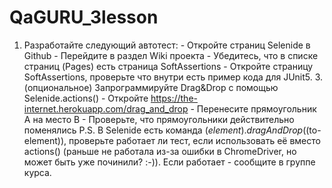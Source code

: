 # QaGURU_3lesson
1. Разработайте следующий автотест:   - Откройте страниц Selenide в Github   - Перейдите в раздел Wiki проекта   - Убедитесь, что в списке страниц (Pages) есть страница SoftAssertions   - Откройте страницу SoftAssertions, проверьте что внутри есть пример кода для JUnit5. 3. (опциональное) Запрограммируйте Drag&amp;Drop с помощью Selenide.actions()   - Откройте https://the-internet.herokuapp.com/drag_and_drop   - Перенесите прямоугольник А на место В   - Проверьте, что прямоугольники действительно поменялись  P.S. В Selenide есть команда $(element).dragAndDrop($(to-element)), проверьте работает ли тест, если использовать её вместо actions()  (раньше не работала из-за ошибки в ChromeDriver, но может быть уже починили? :-)).  Если работает - сообщите в группе курса. 
